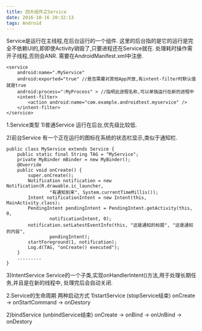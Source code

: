 ```yaml
---
title: 四大组件之Service
date: 2016-10-16 20:32:13
tags: Android
---
```

Service是运行在主线程,在后台运行的一个组件.
这里的后台指的是它的运行是完全不依赖UI的,即即使Activity销毁了,只要进程还在Service就在.
处理耗时操作需开子线程,否则会ANR.
需要在AndroidManifest.xml中注册.
```
<service
    android:name=".MyService"
    android:exported="true" //是否需要对其他App开放,有intent-filter时默认值就是true
    android:process=":MyProcess" > //指明此进程名称,可以单独运行在新的进程中
    <intent-filter>
        <action android:name="com.example.androidtest.myservice" />
    </intent-filter>
</service>
```
<!--more-->
1.Service类型
1)普通Service
运行在后台,优先级比较低.

2)前台Service
有一个正在运行的图标在系统的状态栏显示,类似于通知栏.
```
public class MyService extends Service {  
    public static final String TAG = "MyService";  
    private MyBinder mBinder = new MyBinder();  
    @Override  
    public void onCreate() {  
        super.onCreate();  
        Notification notification = new Notification(R.drawable.ic_launcher,  
                "有通知到来", System.currentTimeMillis());  
        Intent notificationIntent = new Intent(this, MainActivity.class);  
        PendingIntent pendingIntent = PendingIntent.getActivity(this, 0,  
                notificationIntent, 0);  
        notification.setLatestEventInfo(this, "这是通知的标题", "这是通知的内容",  
                pendingIntent);  
        startForeground(1, notification);  
        Log.d(TAG, "onCreate() executed");  
    }  
    .........  
}  
```
3)IntentService
Service的一个子类,实现onHandlerIntent()方法,用于处理长期任务,并且是在新的线程中,
处理完后会自动关闭.

2.Service的生命周期
两种启动方式
1)startService (stopService结束)
onCreate -> onStartCommand -> onDestory

2)bindService (unbindService结束)
onCreate -> onBind -> onUnBind -> onDestory
